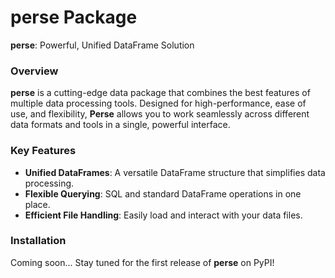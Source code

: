 # perse Package

**perse**: Powerful, Unified DataFrame Solution

### Overview

**perse** is a cutting-edge data package that combines the best features of multiple data processing tools. Designed for high-performance, ease of use, and flexibility, **Perse** allows you to work seamlessly across different data formats and tools in a single, powerful interface.

### Key Features

- **Unified DataFrames**: A versatile DataFrame structure that simplifies data processing.
- **Flexible Querying**: SQL and standard DataFrame operations in one place.
- **Efficient File Handling**: Easily load and interact with your data files.

### Installation

Coming soon... Stay tuned for the first release of **perse** on PyPI!
